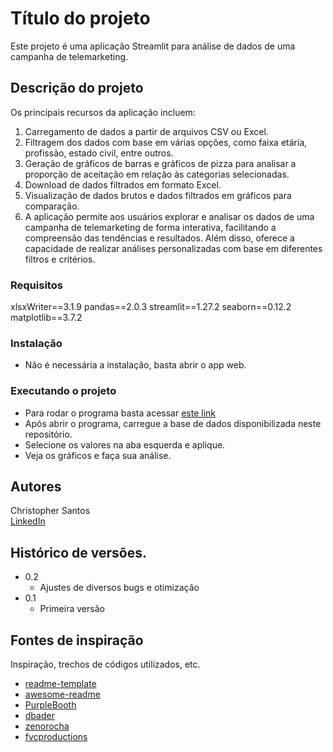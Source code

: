 # Título do projeto

Este projeto é uma aplicação Streamlit para análise de dados de uma campanha de telemarketing. 

## Descrição do projeto

Os principais recursos da aplicação incluem:

1. Carregamento de dados a partir de arquivos CSV ou Excel.
2. Filtragem dos dados com base em várias opções, como faixa etária, profissão, estado civil, entre outros.
3. Geração de gráficos de barras e gráficos de pizza para analisar a proporção de aceitação em relação às categorias selecionadas.
4. Download de dados filtrados em formato Excel.
5. Visualização de dados brutos e dados filtrados em gráficos para comparação.
6. A aplicação permite aos usuários explorar e analisar os dados de uma campanha de telemarketing de forma interativa, facilitando a compreensão das tendências e resultados. Além disso, oferece a capacidade de realizar análises personalizadas com base em diferentes filtros e critérios.

### Requisitos

xlsxWriter==3.1.9
pandas==2.0.3
streamlit==1.27.2
seaborn==0.12.2
matplotlib==3.7.2

### Instalação

* Não é necessária a instalação, basta abrir o app web.

### Executando o projeto

* Para rodar o programa basta acessar [este link](https://telemarketing.streamlit.app/)
* Após abrir o programa, carregue a base de dados disponibilizada neste repositório.
* Selecione os valores na aba esquerda e aplique.
* Veja os gráficos e faça sua análise.

  
## Autores

Christopher Santos  
[LinkedIn](https://www.linkedin.com/in/christopherfilipe/)

## Histórico de versões.

* 0.2
	* Ajustes de diversos bugs e otimização
* 0.1
	* Primeira versão


## Fontes de inspiração

Inspiração, trechos de códigos utilizados, etc.
* [readme-template](https://gist.github.com/DomPizzie/7a5ff55ffa9081f2de27c315f5018afc)
* [awesome-readme](https://github.com/matiassingers/awesome-readme)
* [PurpleBooth](https://gist.github.com/PurpleBooth/109311bb0361f32d87a2)
* [dbader](https://github.com/dbader/readme-template)
* [zenorocha](https://gist.github.com/zenorocha/4526327)
* [fvcproductions](https://gist.github.com/fvcproductions/1bfc2d4aecb01a834b46)
